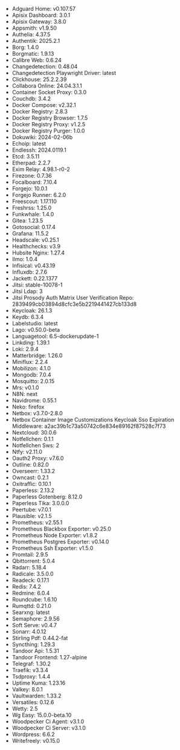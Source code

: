 * Adguard Home: v0.107.57
* Apisix Dashboard: 3.0.1
* Apisix Gateway: 3.8.0
* Appsmith: v1.9.50
* Authelia: 4.37.5
* Authentik: 2025.2.1
* Borg: 1.4.0
* Borgmatic: 1.9.13
* Calibre Web: 0.6.24
* Changedetection: 0.48.04
* Changedetection Playwright Driver: latest
* Clickhouse: 25.2.2.39
* Collabora Online: 24.04.3.1.1
* Container Socket Proxy: 0.3.0
* Couchdb: 3.4.2
* Docker Compose: v2.32.1
* Docker Registry: 2.8.3
* Docker Registry Browser: 1.7.5
* Docker Registry Proxy: v1.2.5
* Docker Registry Purger: 1.0.0
* Dokuwiki: 2024-02-06b
* Echoip: latest
* Endlessh: 2024.0119.1
* Etcd: 3.5.11
* Etherpad: 2.2.7
* Exim Relay: 4.98.1-r0-2
* Firezone: 0.7.36
* Focalboard: 7.10.4
* Forgejo: 10.0.1
* Forgejo Runner: 6.2.0
* Freescout: 1.17.110
* Freshrss: 1.25.0
* Funkwhale: 1.4.0
* Gitea: 1.23.5
* Gotosocial: 0.17.4
* Grafana: 11.5.2
* Headscale: v0.25.1
* Healthchecks: v3.9
* Hubsite Nginx: 1.27.4
* Ilmo: 1.0.4
* Infisical: v0.43.19
* Influxdb: 2.7.6
* Jackett: 0.22.1377
* Jitsi: stable-10078-1
* Jitsi Ldap: 3
* Jitsi Prosody Auth Matrix User Verification Repo: 2839499cb03894d8cfc3e5b2219441427cb133d8
* Keycloak: 26.1.3
* Keydb: 6.3.4
* Labelstudio: latest
* Lago: v0.50.0-beta
* Languagetool: 6.5-dockerupdate-1
* Linkding: 1.39.1
* Loki: 2.9.4
* Matterbridge: 1.26.0
* Miniflux: 2.2.4
* Mobilizon: 4.1.0
* Mongodb: 7.0.4
* Mosquitto: 2.0.15
* Mrs: v0.1.0
* N8N: next
* Navidrome: 0.55.1
* Neko: firefox
* Netbox: v3.7.0-2.8.0
* Netbox Container Image Customizations Keycloak Sso Expiration Middleware: a2ac39b1c73a50742c6e834e89162f87528c7f73
* Nextcloud: 30.0.6
* Notfellchen: 0.1.1
* Notfellchen Sws: 2
* Ntfy: v2.11.0
* Oauth2 Proxy: v7.6.0
* Outline: 0.82.0
* Overseerr: 1.33.2
* Owncast: 0.2.1
* Oxitraffic: 0.10.1
* Paperless: 2.13.2
* Paperless Gotenberg: 8.12.0
* Paperless Tika: 3.0.0.0
* Peertube: v7.0.1
* Plausible: v2.1.5
* Prometheus: v2.55.1
* Prometheus Blackbox Exporter: v0.25.0
* Prometheus Node Exporter: v1.8.2
* Prometheus Postgres Exporter: v0.14.0
* Prometheus Ssh Exporter: v1.5.0
* Promtail: 2.9.5
* Qbittorrent: 5.0.4
* Radarr: 5.18.4
* Radicale: 3.5.0.0
* Readeck: 0.17.1
* Redis: 7.4.2
* Redmine: 6.0.4
* Roundcube: 1.6.10
* Rumqttd: 0.21.0
* Searxng: latest
* Semaphore: 2.9.56
* Soft Serve: v0.4.7
* Sonarr: 4.0.12
* Stirling Pdf: 0.44.2-fat
* Syncthing: 1.29.3
* Tandoor Api: 1.5.31
* Tandoor Frontend: 1.27-alpine
* Telegraf: 1.30.2
* Traefik: v3.3.4
* Tsdproxy: 1.4.4
* Uptime Kuma: 1.23.16
* Valkey: 8.0.1
* Vaultwarden: 1.33.2
* Versatiles: 0.12.6
* Wetty: 2.5
* Wg Easy: 15.0.0-beta.10
* Woodpecker Ci Agent: v3.1.0
* Woodpecker Ci Server: v3.1.0
* Wordpress: 6.6.2
* Writefreely: v0.15.0

